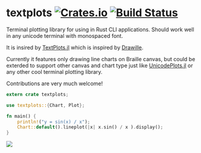 # textplots [![Crates.io](https://img.shields.io/crates/v/textplots.svg)](https://crates.io/crates/textplots) [![Build Status](https://travis-ci.org/loony-bean/textplots-rs.svg?branch=master)](https://travis-ci.org/loony-bean/textplots-rs)

Terminal plotting library for using in Rust CLI applications.
Should work well in any unicode terminal with monospaced font.

It is insired by [TextPlots.jl](https://github.com/sunetos/TextPlots.jl) which is inspired by [Drawille](https://github.com/asciimoo/drawille).

Currently it features only drawing line charts on Braille canvas, but could be exterded
to support other canvas and chart type just like [UnicodePlots.jl](https://github.com/Evizero/UnicodePlots.jl)
or any other cool terminal plotting library.

Contributions are very much welcome!

```rust
extern crate textplots;

use textplots::{Chart, Plot};

fn main() {
    println!("y = sin(x) / x");
    Chart::default().lineplot(|x| x.sin() / x ).display();
}
```

<img src="https://raw.githubusercontent.com/loony-bean/textplots-rs/master/doc/demo.png">
